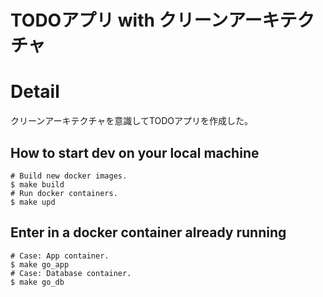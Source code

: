 # TODOアプリ with クリーンアーキテクチャ
# Detail
クリーンアーキテクチャを意識してTODOアプリを作成した。

## How to start dev on your local machine
```
# Build new docker images.
$ make build
# Run docker containers.
$ make upd
```

## Enter in a docker container already running
```
# Case: App container.
$ make go_app
# Case: Database container.
$ make go_db
```